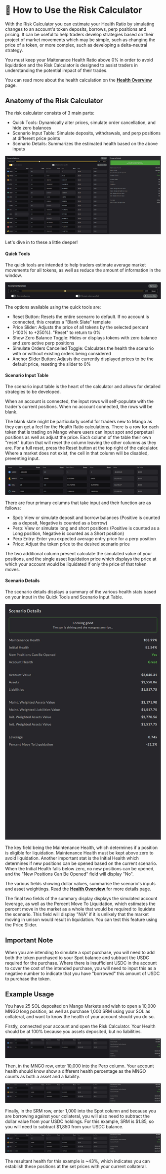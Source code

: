 # 🔢 How to Use the Risk Calculator

With the Risk Calculator you can estimate your Health Ratio by simulating changes to an account's token deposits, borrows, perp positions and pricing. It can be useful to help traders develop strategies based on their project of market movements which may be simple, such as changing the price of a token, or more complex, such as developing a delta-neutral strategy.

You must keep your Maitenance Health Ratio above 0% in order to avoid liquidation and the Risk Calculator is designed to assist traders in understanding the potential impact of their trades.

You can read more about the health calculation on the [**Health Overview**](../faqs/health.md) page.

## Anatomy of the Risk Calculator

The risk calculator consists of 3 main parts:

* Quick Tools: Dynamically alter prices, simulate order cancellation, and hide zero balances
* Scenario Input Table: Simulate deposits, withdrawals, and perp positions at different price points
* Scenario Details: Summarizes the estimated health based on the above inputs

![Quick Tools (Top Left), Scenario Input (Bottom Left), and Scenario Details (Right).](../.gitbook/assets/risk-calculator-blank-slate.jpg)

Let's dive in to these a little deeper!

#### **Quick Tools**

The quick tools are intended to help traders estimate average market movements for all tokens, as well as reduce the amount of information in the window.

![Quick tool settings available](../.gitbook/assets/risk-calculator-quick-tools.jpg)

The options available using the quick tools are:

* Reset Button: Resets the entire scenarro to default. If no account is connected, this creates a "Blank Slate" template
* Price Slider: Adjusts the price of all tokens by the selected percent (-100% to +250%). "Reset" to return to 0%
* Show Zero Balance Toggle: Hides or displays tokens with zero balance and zero active perp positions
* Simulate Orders Cancelled Toggle: Calculates the health the scenario with or without existing orders being considered
* Anchor Slider Button: Adjusts the currently displayed prices to be the default price, reseting the slider to 0%

#### **Scenario Input Table**

The scenario input table is the heart of the calculator and allows for detailed strategies to be developed.

When an account is connected, the input rows will self-populate with the trader's current positions. When no account connected, the rows will be blank.

The blank slate might be particularly useful for traders new to Mango as they can get a feel for the Health Ratio calculations. There is a row for each token that is trading on Mango where users can input spot and perpetual positions as well as adjust the price. Each column of the table their own "reset" button that will reset the column leaving the other columns as they are. For a full reset, press the Reset button at the top right of the calculator. Where a market does not exist, the cell in that column will be disabled, preventing input.

![An example of a scenario input](../.gitbook/assets/risk-calculator-scenario-input.jpg)

There are four primary columns that take input and their function are as follows:

* Spot: View or simulate deposit and borrow balances (Positive is counted as a deposit, Negative is counted as a borrow)
* Perp: View or simulate long and short positions (Positive is counted as a Long position, Negative is counted as a Short position)
* Perp Entry: Enter you expected average entry price for a perp position
* Price: Adjust the token price to the desired scenario price

The two additional column present calculate the simulated value of your positions, and the single asset liquidation price which displays the price at which your account would be liquidated if only the price of that token moves.

#### **Scenario Details**

The scenario details displays a summary of the various health stats based on your input in the Quick Tools and Scenario Input Table.

![The Scenario Details displaying the estimated health statistics of the scenario.](../.gitbook/assets/risk-calculator-scenario-details.jpg)

The key field being the Maintenance Health, which determines if a position is eligible for liquidation. Maintenance Health must be kept above zero to avoid liquidation. Another important stat is the Initial Health which determines if new positions can be opened based on the current scenario. When the Initial Health falls below zero, no new positions can be opened, and the "New Positions Can Be Opened" field will display "No".

The various fields showing dollar values, summarise the scenario's inputs and asset weightings. Read the [**Health Overview** ](../faqs/health.md)for more details page.

The final two fields of the summary display displays the simulated account leverage, as well as the Percent Move To Liquidation, which estimates the percent move in the market as a whole that would be required to liquidate the scenario. This field will display "N/A" if it is unlikely that the market moving in unison would result in liquidation. You can test this feature using the Price Slider.

## Important Note

When you are intending to simulate a spot purchase, you will need to add both the token purchased to your Spot balance and subtract the USDC required for the purchase. Where there is insufficient USDC in the account to cover the cost of the intended purchase, you will need to input this as a negative number to indicate that you have "borrowed" this amount of USDC to purchase the token.

## Example Usage

You have 25 SOL deposited on Mango Markets and wish to open a 10,000 MNGO long position, as well as purchase 1,000 SRM using your SOL as collateral, and want to know the health of your account should you do so.

Firstly, connected your account and open the Risk Calculator. Your Health should be at 100% because you assets deposited, but no liabilities.

![Account Health with 25 SOL deposited](../.gitbook/assets/risk-calculator-example-1a.jpg)

Then, in the MNGO row, enter 10,000 into the Perp column. Your account health should know show a different health percentage as the MNGO counts as both a asset and a liability.

![Account Health with 25 SOL deposited and a 10,000 MNGO Long position](../.gitbook/assets/risk-calculator-example-1b.jpg)

Finally, in the SRM row, enter 1,000 into the Spot column and because you are borrowing against your collateral, you will also need to subtract the dollar value from your USDC holdings. For this example, SRM is $1.85, so you will need to subtract $1,850 from your USDC balance.

![Account Health with 25 SOL, 10,000 MNGO Long position, and a 1000 SRM borrow](../.gitbook/assets/risk-calculator-example-1c.jpg)

The resultant health for this example is \~43%, which indicates you can establish these positions at the set prices with your current collateral.
